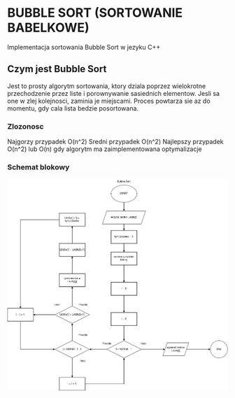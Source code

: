 # BUBBLE SORT (SORTOWANIE BABELKOWE)
Implementacja sortowania Bubble Sort w jezyku C++

## Czym jest Bubble Sort
Jest to prosty algorytm sortowania, ktory dziala poprzez wielokrotne przechodzenie przez liste i porownywanie sasiednich elementow. Jesli sa one w zlej kolejnosci, zaminia je miejscami. Proces powtarza sie az do momentu, gdy cala lista bedzie posortowana.

### Zlozonosc
Najgorzy przypadek O(n^2)
Sredni przypadek O(n^2)
Najlepszy przypadek O(n^2) lub O(n) gdy algorytm ma zaimplementowana optymalizacje

### Schemat blokowy
![schemat](https://github.com/StecznyPL/Algorytmy-i-struktury/blob/main/sortowanie/Bubble_Sort/Bubblesort.png?raw=true)
